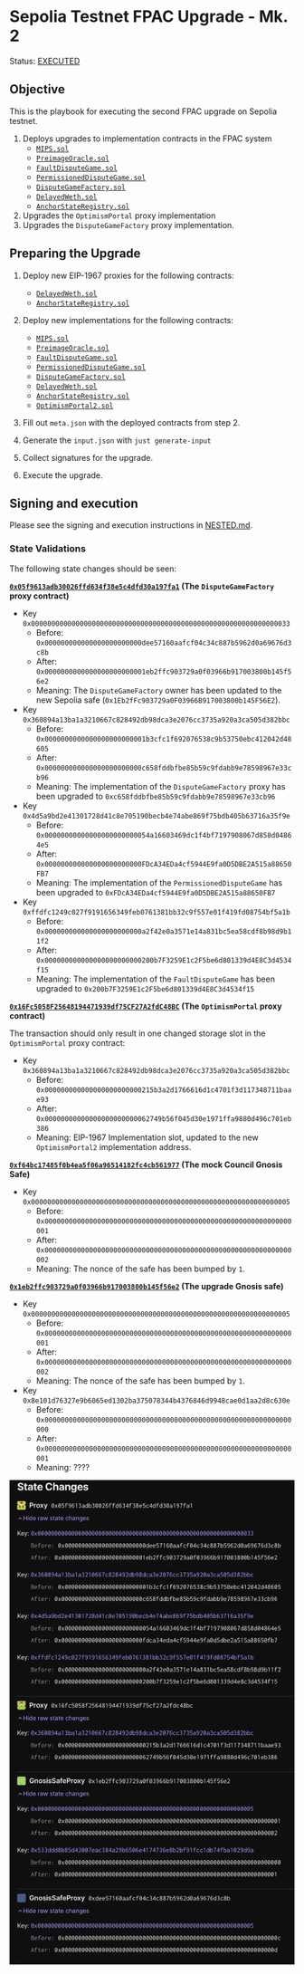 # Sepolia Testnet FPAC Upgrade - Mk. 2

Status: [EXECUTED](https://sepolia.etherscan.io/tx/0x0aa41e85bc6b9063e0795a21749e5fd53988f3a2c83a856b937c20ed5c4abd91)

## Objective

This is the playbook for executing the second FPAC upgrade on Sepolia testnet.

1. Deploys upgrades to implementation contracts in the FPAC system
   - [`MIPS.sol`][mips-sol]
   - [`PreimageOracle.sol`][preimage-sol]
   - [`FaultDisputeGame.sol`][fdg-sol]
   - [`PermissionedDisputeGame.sol`][soy-fdg-sol]
   - [`DisputeGameFactory.sol`][dgf-sol]
   - [`DelayedWeth.sol`][delayed-weth-sol]
   - [`AnchorStateRegistry.sol`][anchor-state-reg-sol]
1. Upgrades the `OptimismPortal` proxy implementation
1. Upgrades the `DisputeGameFactory` proxy implementation.

[mips-sol]: https://github.com/ethereum-optimism/optimism/blob/develop/packages/contracts-bedrock/src/cannon/MIPS.sol
[preimage-sol]: https://github.com/ethereum-optimism/optimism/blob/develop/packages/contracts-bedrock/src/cannon/PreimageOracle.sol
[fdg-sol]: https://github.com/ethereum-optimism/optimism/blob/develop/packages/contracts-bedrock/src/dispute/FaultDisputeGame.sol
[soy-fdg-sol]: https://github.com/ethereum-optimism/optimism/blob/develop/packages/contracts-bedrock/src/dispute/PermissionedDisputeGame.sol
[dgf-sol]: https://github.com/ethereum-optimism/optimism/blob/develop/packages/contracts-bedrock/src/dispute/DisputeGameFactory.sol
[delayed-weth-sol]: https://github.com/ethereum-optimism/optimism/blob/develop/packages/contracts-bedrock/src/dispute/weth/DelayedWETH.sol
[portal-2]: https://github.com/ethereum-optimism/optimism/blob/develop/packages/contracts-bedrock/src/L1/OptimismPortal2.sol
[anchor-state-reg-sol]: https://github.com/ethereum-optimism/optimism/blob/develop/packages/contracts-bedrock/src/dispute/AnchorStateRegistry.sol

## Preparing the Upgrade

1. Deploy new EIP-1967 proxies for the following contracts:

   - [`DelayedWeth.sol`][delayed-weth-sol]
   - [`AnchorStateRegistry.sol`][anchor-state-reg-sol]

1. Deploy new implementations for the following contracts:

   - [`MIPS.sol`][mips-sol]
   - [`PreimageOracle.sol`][preimage-sol]
   - [`FaultDisputeGame.sol`][fdg-sol]
   - [`PermissionedDisputeGame.sol`][soy-fdg-sol]
   - [`DisputeGameFactory.sol`][dgf-sol]
   - [`DelayedWeth.sol`][delayed-weth-sol]
   - [`AnchorStateRegistry.sol`][anchor-state-reg-sol]
   - [`OptimismPortal2.sol`][portal-2]

1. Fill out `meta.json` with the deployed contracts from step 2.

1. Generate the `input.json` with `just generate-input`

1. Collect signatures for the upgrade.

1. Execute the upgrade.

## Signing and execution

Please see the signing and execution instructions in [NESTED.md](../../../NESTED.md).

### State Validations

The following state changes should be seen:

**[`0x05f9613adb30026ffd634f38e5c4dfd30a197fa1`][dgf-prox-etherscan] (The `DisputeGameFactory` proxy contract)**

- Key `0x0000000000000000000000000000000000000000000000000000000000000033`
  - Before: `0x000000000000000000000000dee57160aafcf04c34c887b5962d0a69676d3c8b`
  - After: `0x0000000000000000000000001eb2ffc903729a0f03966b917003800b145f56e2`
  - Meaning: The `DisputeGameFactory` owner has been updated to the new Sepolia safe (`0x1Eb2fFc903729a0F03966B917003800b145F56E2`).
- Key `0x360894a13ba1a3210667c828492db98dca3e2076cc3735a920a3ca505d382bbc`
  - Before: `0x0000000000000000000000001b3cfc1f692076538c9b53750ebc412042d48605`
  - After: `0x000000000000000000000000c658fddbfbe85b59c9fdabb9e78598967e33cb96`
  - Meaning: The implementation of the `DisputeGameFactory` proxy has been upgraded to `0xc658fddbfbe85b59c9fdabb9e78598967e33cb96`
- Key `0x4d5a9bd2e41301728d41c8e705190becb4e74abe869f75bdb405b63716a35f9e`
  - Before: `0x00000000000000000000000054a16603469dc1f4bf7197908067d858d04864e5`
  - After: `0x000000000000000000000000FDcA34EDa4cf5944E9fa0D5DBE2A515a88650FB7`
  - Meaning: The implementation of the `PermissionedDisputeGame` has been upgraded to `0xFDcA34EDa4cf5944E9fa0D5DBE2A515a88650FB7`
- Key `0xffdfc1249c027f9191656349feb0761381bb32c9f557e01f419fd08754bf5a1b`
  - Before: `0x000000000000000000000000a2f42e0a3571e14a831bc5ea58cdf8b98d9b11f2`
  - After: `0x000000000000000000000000200b7F3259E1c2F5be6d801339d4E8C3d4534f15`
  - Meaning: The implementation of the `FaultDisputeGame` has been upgraded to `0x200b7F3259E1c2F5be6d801339d4E8C3d4534f15`

**[`0x16Fc5058F25648194471939df75CF27A2fdC48BC`][portal-prox-etherscan] (The `OptimismPortal` proxy contract)**

The transaction should only result in one changed storage slot in the `OptimismPortal` proxy contract:

- Key `0x360894a13ba1a3210667c828492db98dca3e2076cc3735a920a3ca505d382bbc`
  - Before: `0x000000000000000000000000215b3a2d1766616d1c4701f3d117348711baae93`
  - After: `0x00000000000000000000000062749b56f045d30e1971ffa9880d496c701eb386`
  - Meaning: EIP-1967 Implementation slot, updated to the new `OptimismPortal2` implementation address.

**[`0xf64bc17485f0b4ea5f06a96514182fc4cb561977`][mock-council-safe-etherscan] (The mock Council Gnosis Safe)**

- Key `0x0000000000000000000000000000000000000000000000000000000000000005`
  - Before: `0x0000000000000000000000000000000000000000000000000000000000000001`
  - After: `0x0000000000000000000000000000000000000000000000000000000000000002`
  - Meaning: The nonce of the safe has been bumped by `1`.

**[`0x1eb2ffc903729a0f03966b917003800b145f56e2`][upgrade-safe-etherscan] (The upgrade Gnosis safe)**

- Key `0x0000000000000000000000000000000000000000000000000000000000000005`
  - Before: `0x0000000000000000000000000000000000000000000000000000000000000001`
  - After: `0x0000000000000000000000000000000000000000000000000000000000000002`
  - Meaning: The nonce of the safe has been bumped by `1`.
- Key `0x8e101d76327e9b6065ed1302ba375078344b4376846d9948cae0d1aa2d8c630e`
  - Before: `0x0000000000000000000000000000000000000000000000000000000000000000`
  - After: `0x0000000000000000000000000000000000000000000000000000000000000001`
  - Meaning: ????

![state_diff](./images/state_diff.png)

[safe-etherscan]: https://sepolia.etherscan.io/address/0xDEe57160aAfCF04c34C887B5962D0a69676d3C8B
[dgf-prox-etherscan]: https://sepolia.etherscan.io/address/0x05f9613adb30026ffd634f38e5c4dfd30a197fa1
[portal-prox-etherscan]: https://sepolia.etherscan.io/address/0x16Fc5058F25648194471939df75CF27A2fdC48BC
[upgrade-safe-etherscan]: https://sepolia.etherscan.io/address/0x1Eb2fFc903729a0F03966B917003800b145F56E2
[mock-council-safe-etherscan]: https://sepolia.etherscan.io/address/0xf64bc17485f0B4Ea5F06A96514182FC4cB561977
[mock-fnd-safe-etherscan]: https://sepolia.etherscan.io/address/0xDEe57160aAfCF04c34C887B5962D0a69676d3C8B

